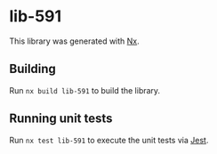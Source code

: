 # lib-591

This library was generated with [Nx](https://nx.dev).

## Building

Run `nx build lib-591` to build the library.

## Running unit tests

Run `nx test lib-591` to execute the unit tests via [Jest](https://jestjs.io).
